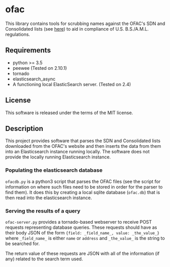 # ofac

This library contains tools for scrubbing names against the OFAC's SDN and Consolidated lists (see [here](https://www.treasury.gov/resource-center/sanctions/Pages/default.aspx)) to aid in compliance of U.S. B.S./A.M.L. regulations.

## Requirements
* python >= 3.5
* peewee (Tested on 2.10.1)
* tornado
* elasticsearch_async
* A functioning local ElasticSearch server. (Tested on 2.4)

## License

This software is released under the terms of the MIT license. 

## Description

This project provides software that parses the SDN and Consolidated lists downloaded from the OFAC's website and then inserts the data from them into an Elasticsearch instance running locally. The software does not provide the locally running Elasticsearch instance.  

### Populating the elasticsearch database

`ofacdb.py` is a python3 script that parses the OFAC files (see the script for information on where such files need to be stored in order for the parser to find them).  It does this by creating a local sqlite database (`ofac.db`) that is then read into the elasticsearch instance.  

### Serving the results of a query

`ofac-server.py` provides a tornado-based webserver to receive POST requests representing database queries.  These requests should have as their body JSON of the form `{field: _field_name_, value: _the_value_}` where `_field_name_` is either `name` or `address` and `_the_value_` is the string to be searched for.  

The return value of these requests are JSON with all of the information (if any) related to the search term used.  


